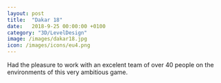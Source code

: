 ```yaml
---
layout: post
title:  "Dakar 18"
date:   2018-9-25 00:00:00 +0100
category: "3D/LevelDesign"
image: /images/dakar18.jpg
icon: /images/icons/eu4.png
---
```


Had the pleasure to work with an excelent team of over 40 people on the environments of this very ambitious game. 
